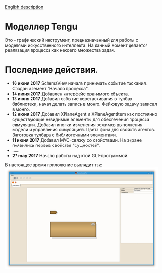 [English description](README.md)

# Моделлер Tengu

Это - графический инструмент, предназначенный для работы с моделями искусственного интеллекта. На данный момент
делается реализация процесса как некоего множества задач. 

# Последние действия.

- **16 июня 2017** SchemaView начала принимать событие таскания. Создан элемент "Начало процесса".
- **14 июня 2017** Добавлен интерфейс хранимого объекта.
- **13 июня 2017** Добавил событие перетаскивания в тулбар библиотеки, начал делать запись в монго. Фейковую задачу записал в монго.
- **12 июня 2017** Добавил XPlaneAgent и XPlaneAgentItem как постоянно существующие невидимые элементы для
    обеспечения процесса симуляции. Добавил кнопки изменения режимов выполнения модели и управления симуляцией.
    Цвета фона для свойств агентов. Заготовка тулбара с библиотечными элементами.
- **11 июня 2017** Добавил MVC-связку со свойствами. На экране появились первые свойства "сущностей".
- ......
- **27 may 2017** Начало работы над этой GUI-программой.

В настоящее время приложение выглядит так:
![Текущий вид](pictures/today.png)
